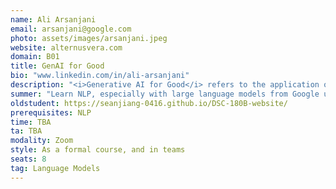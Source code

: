 ```yaml
---
name: Ali Arsanjani
email: arsanjani@google.com
photo: assets/images/arsanjani.jpeg
website: alternusvera.com
domain: B01
title: GenAI for Good
bio: "www.linkedin.com/in/ali-arsanjani"
description: "<i>Generative AI for Good</i> refers to the application of generative artificial intelligence (AI) techniques to address societal challenges and promote positive outcomes. In the context of misinformation and disinformation detection and mitigation, it involves leveraging generative AI models to combat the spread of false or misleading information and reduce socio-political polarization. Generative AI models, such as language models and deep learning algorithms, have shown remarkable capabilities in generating text and content that closely resembles human-produced content. These models can be trained to understand and analyze large amounts of data, including news articles, social media posts, and online discussions, to detect patterns and identify potential misinformation or disinformation. By employing generative AI techniques, it becomes possible to develop sophisticated algorithms and systems that can automatically identify false or misleading information, distinguish it from accurate information, and mitigate its impact on public opinion and discourse. These systems can analyze the content, context, and sources of information, looking for inconsistencies, logical fallacies, and biases that are indicative of misinformation. Generative AI can also play a crucial role in reducing socio-political polarization by promoting more balanced and factual narratives. By identifying and flagging content that contributes to polarization, algorithms can provide users with alternative viewpoints, fact-checking information, or context that helps to counterbalance the biases inherent in some narratives. This can encourage critical thinking, promote a more informed public, and foster constructive dialogue across diverse perspectives. However, it is important to note that generative AI techniques are not without challenges. Ensuring the accuracy and fairness of these models, avoiding biases, and balancing freedom of expression with the need to combat misinformation are critical considerations. Ethical guidelines and rigorous validation processes should be put in place to address these concerns and ensure the responsible and effective deployment of generative AI for good in the context of misinformation and disinformation detection and mitigation. alternusvera.com"
summer: "Learn NLP, especially with large language models from Google using Google AI Studio."
oldstudent: https://seanjiang-0416.github.io/DSC-180B-website/
prerequisites: NLP
time: TBA
ta: TBA
modality: Zoom
style: As a formal course, and in teams
seats: 8
tag: Language Models
---
```

